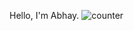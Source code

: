 Hello, I'm Abhay.
![counter](https://https://github.com/abhaykumartomer/abhaykumartomer.github.io/edit/main/README.md.m.pipedream.net)
